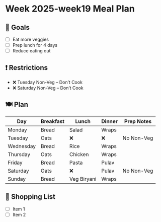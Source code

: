 # Week 2025-week19 Meal Plan

## 🎯 Goals
- [ ] Eat more veggies
- [ ] Prep lunch for 4 days
- [ ] Reduce eating out

## ❗ Restrictions
- ❌ Tuesday Non-Veg – Don’t Cook
- ❌ Saturday Non-Veg – Don’t Cook

## 🍽️ Plan
| Day       | Breakfast | Lunch        | Dinner   | Prep Notes              |
|-----------|-----------|--------------|----------|--------------------------|
| Monday    | Bread     | Salad        | Wraps    |                          |
| Tuesday   | Oats      | ❌           | ❌       | No Non-Veg               |
| Wednesday | Bread     | Rice         | Wraps    |                          |
| Thursday  | Oats      | Chicken      | Wraps    |                          |
| Friday    | Bread     | Pasta        | Pulav    |                          |
| Saturday  | Oats      | ❌           | Pulav    | No Non-Veg               |
| Sunday    | Bread     | Veg Biryani  | Wraps    |                          |

## 🛒 Shopping List
- [ ] Item 1
- [ ] Item 2
